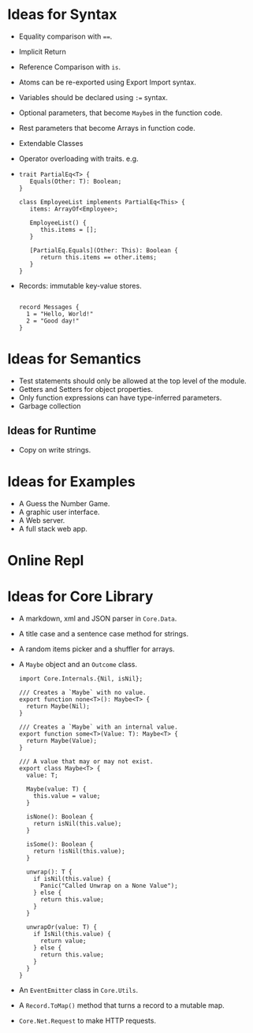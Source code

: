 # Ideas for Syntax

-  Equality comparison with `==`.
-  Implicit Return
-  Reference Comparison with `is`.
-  Atoms can be re-exported using Export Import syntax.
-  Variables should be declared using `:=` syntax.
-  Optional parameters, that become `Maybe`s in the function code.
-  Rest parameters that become Arrays in function code.
-  Extendable Classes
-  Operator overloading with traits. e.g.
-  ```wrl
   trait PartialEq<T> {
      Equals(Other: T): Boolean;
   }

   class EmployeeList implements PartialEq<This> {
      items: ArrayOf<Employee>;

      EmployeeList() {
         this.items = [];
      }

      [PartialEq.Equals](Other: This): Boolean {
         return this.items == other.items;
      }
   }
   ```

-  Records: immutable key-value stores.

   ```wrl

   record Messages {
     1 = "Hello, World!"
     2 = "Good day!"
   }

   ```

# Ideas for Semantics

-  Test statements should only be allowed at the top level of the module.
-  Getters and Setters for object properties.
-  Only function expressions can have type-inferred parameters.
-  Garbage collection

## Ideas for Runtime

-  Copy on write strings.

# Ideas for Examples

-  A Guess the Number Game.
-  A graphic user interface.
-  A Web server.
-  A full stack web app.

# Online Repl

# Ideas for Core Library

-  A markdown, xml and JSON parser in `Core.Data`.
-  A title case and a sentence case method for strings.
-  A random items picker and a shuffler for arrays.
-  A `Maybe` object and an `Outcome` class.

   ```wrl
   import Core.Internals.{Nil, isNil};

   /// Creates a `Maybe` with no value.
   export function none<T>(): Maybe<T> {
     return Maybe(Nil);
   }

   /// Creates a `Maybe` with an internal value.
   export function some<T>(Value: T): Maybe<T> {
     return Maybe(Value);
   }

   /// A value that may or may not exist.
   export class Maybe<T> {
     value: T;

     Maybe(value: T) {
       this.value = value;
     }

     isNone(): Boolean {
       return isNil(this.value);
     }

     isSome(): Boolean {
       return !isNil(this.value);
     }

     unwrap(): T {
       if isNil(this.value) {
         Panic("Called Unwrap on a None Value");
       } else {
         return this.value;
       }
     }

     unwrapOr(value: T) {
       if IsNil(this.value) {
         return value;
       } else {
         return this.value;
       }
     }
   }
   ```

-  An `EventEmitter` class in `Core.Utils`.
-  A `Record.ToMap()` method that turns a record to a mutable map.
-  `Core.Net.Request` to make HTTP requests.
